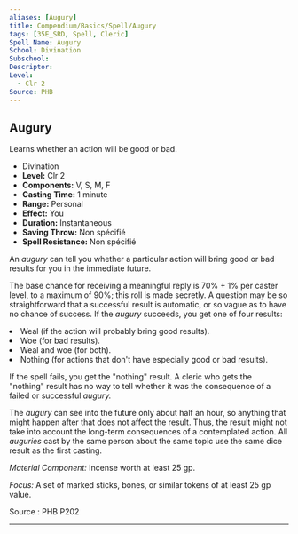 ```yaml
---
aliases: [Augury]
title: Compendium/Basics/Spell/Augury
tags: [35E_SRD, Spell, Cleric]
Spell Name: Augury
School: Divination
Subschool: 
Descriptor: 
Level:
  - Clr 2
Source: PHB
---
```



## Augury

Learns whether an action will be good or bad.

*   Divination
*   **Level:** Clr 2
*   **Components:** V, S, M, F
*   **Casting Time:** 1 minute
*   **Range:** Personal
*   **Effect:** You
*   **Duration:** Instantaneous
*   **Saving Throw:** Non spécifié
*   **Spell Resistance:** Non spécifié

<p>An <i>augury</i> can tell you whether a particular action will bring good or bad results for you in the immediate future.</p><p>The base chance for receiving a meaningful reply is 70% + 1% per caster level, to a maximum of 90%; this roll is made secretly. A question may be so straightforward that a successful result is automatic, or so vague as to have no chance of success. If the <i>augury</i> succeeds, you get one of four results:</p><list> <li>Weal (if the action will probably bring good results).</li> <li>Woe (for bad results).</li> <li>Weal and woe (for both).</li> <li>Nothing (for actions that don't have especially good or bad results).</li> </list><p>If the spell fails, you get the "nothing" result. A cleric who gets the "nothing" result has no way to tell whether it was the consequence of a failed or successful <i>augury.</i></p><p>The <i>augury</i> can see into the future only about half an hour, so anything that might happen after that does not affect the result. Thus, the result might not take into account the long-term consequences of a contemplated action. All <i>auguries</i> cast by the same person about the same topic use the same dice result as the first casting.</p><p><i>Material Component:</i> Incense worth at least 25 gp.</p><p><i>Focus:</i> A set of marked sticks, bones, or similar tokens of at least 25 gp value.</p>

Source : PHB P202

---

